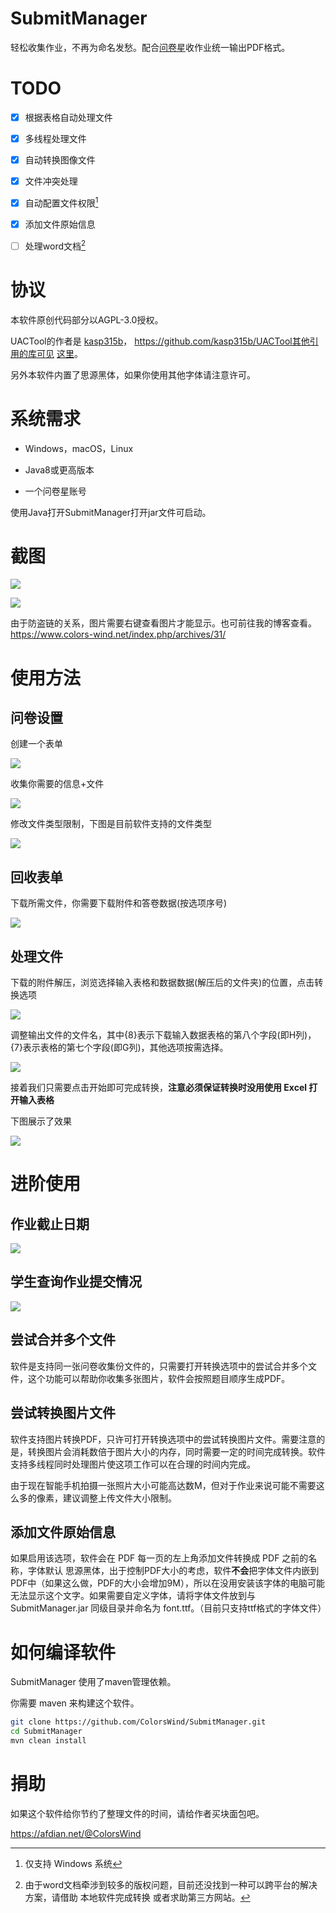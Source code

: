 # SubmitManager

轻松收集作业，不再为命名发愁。配合[问卷星](https://www.wjx.cn/)收作业统一输出PDF格式。


# TODO

- [x] 根据表格自动处理文件
- [x] 多线程处理文件
- [x] 自动转换图像文件
- [x] 文件冲突处理
- [x] 自动配置文件权限[^1]
- [x] 添加文件原始信息
- [ ] 处理word文档[^2]



[^1]: 仅支持 Windows 系统

[^2]: 由于word文档牵涉到较多的版权问题，目前还没找到一种可以跨平台的解决方案，请借助 本地软件完成转换 或者求助第三方网站。



# 协议

本软件原创代码部分以AGPL-3.0授权。

UACTool的作者是 [kasp315b](https://github.com/kasp315b/UACTool)， https://github.com/kasp315b/UACTool其他引用的库可见 [这里](https://github.com/ColorsWind/FileRemap/network/dependencies)。

另外本软件内置了思源黑体，如果你使用其他字体请注意许可。



# 系统需求

- Windows，macOS，Linux
- Java8或更高版本

- 一个问卷星账号

使用Java打开SubmitManager打开jar文件可启动。





# 截图

![](https://cdn.colors-wind.net/usr/uploads/2020/04/3236829459.png)

![](https://cdn.colors-wind.net/usr/uploads/2020/04/2177531772.png)

由于防盗链的关系，图片需要右键查看图片才能显示。也可前往我的博客查看。
https://www.colors-wind.net/index.php/archives/31/ 

# 使用方法

## 问卷设置

创建一个表单

![](https://cdn.colors-wind.net/usr/uploads/2020/04/4028696143.png)

收集你需要的信息+文件

![](https://cdn.colors-wind.net/usr/uploads/2020/04/825075670.png)

修改文件类型限制，下图是目前软件支持的文件类型

![](https://cdn.colors-wind.net/usr/uploads/2020/04/3954557715.png)

## 回收表单

下载所需文件，你需要下载附件和答卷数据(按选项序号)

![](https://cdn.colors-wind.net/usr/uploads/2020/04/3491714266.png)

 ## 处理文件

下载的附件解压，浏览选择输入表格和数据数据(解压后的文件夹)的位置，点击转换选项

![](https://cdn.colors-wind.net/usr/uploads/2020/04/3099375763.png)

调整输出文件的文件名，其中{8}表示下载输入数据表格的第八个字段(即H列)，{7}表示表格的第七个字段(即G列)，其他选项按需选择。

![](https://cdn.colors-wind.net/usr/uploads/2020/04/677005836.png)

接着我们只需要点击开始即可完成转换，**注意必须保证转换时没用使用 Excel 打开输入表格**

下图展示了效果

![](https://cdn.colors-wind.net/usr/uploads/2020/04/2938114973.png)

# 进阶使用

## 作业截止日期

![](https://cdn.colors-wind.net/usr/uploads/2020/04/3056114729.png)



## 学生查询作业提交情况

![](https://cdn.colors-wind.net/usr/uploads/2020/04/3734895698.png)



## 尝试合并多个文件

软件是支持同一张问卷收集份文件的，只需要打开转换选项中的尝试合并多个文件，这个功能可以帮助你收集多张图片，软件会按照题目顺序生成PDF。



## 尝试转换图片文件

软件支持图片转换PDF，只许可打开转换选项中的尝试转换图片文件。需要注意的是，转换图片会消耗数倍于图片大小的内存，同时需要一定的时间完成转换。软件支持多线程同时处理图片使这项工作可以在合理的时间内完成。

由于现在智能手机拍摄一张照片大小可能高达数M，但对于作业来说可能不需要这么多的像素，建议调整上传文件大小限制。



## 添加文件原始信息

如果启用该选项，软件会在 PDF 每一页的左上角添加文件转换成 PDF 之前的名称，字体默认 思源黑体，出于控制PDF大小的考虑，软件**不会**把字体文件内嵌到PDF中（如果这么做，PDF的大小会增加9M），所以在没用安装该字体的电脑可能无法显示这个文字。如果需要自定义字体，请将字体文件放到与 SubmitManager.jar 同级目录并命名为 font.ttf。（目前只支持ttf格式的字体文件）



# 如何编译软件

SubmitManager 使用了maven管理依赖。

你需要 maven 来构建这个软件。

```bash
git clone https://github.com/ColorsWind/SubmitManager.git
cd SubmitManager
mvn clean install
```



# 捐助

如果这个软件给你节约了整理文件的时间，请给作者买块面包吧。

https://afdian.net/@ColorsWind
